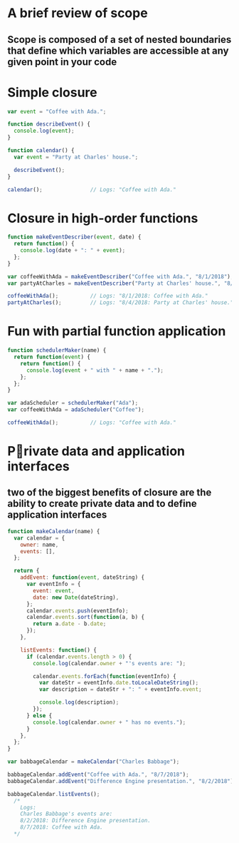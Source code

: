 # A brief review of scope

## Scope is composed of a set of nested boundaries that define which variables are accessible at any given point in your code

# Simple closure

```javascript
var event = "Coffee with Ada.";

function describeEvent() {
  console.log(event);
}

function calendar() {
  var event = "Party at Charles' house.";

  describeEvent();
}

calendar();               // Logs: "Coffee with Ada."

```

# Closure in high-order functions

```javascript
function makeEventDescriber(event, date) {
  return function() {
    console.log(date + ": " + event);
  };
}

var coffeeWithAda = makeEventDescriber("Coffee with Ada.", "8/1/2018");
var partyAtCharles = makeEventDescriber("Party at Charles' house.", "8/4/2018");

coffeeWithAda();          // Logs: "8/1/2018: Coffee with Ada."
partyAtCharles();         // Logs: "8/4/2018: Party at Charles' house."
```

# Fun with partial function application

```javascript
function schedulerMaker(name) {
  return function(event) {
    return function() {
      console.log(event + " with " + name + ".");
    };
  };
}

var adaScheduler = schedulerMaker("Ada");
var coffeeWithAda = adaScheduler("Coffee");

coffeeWithAda();          // Logs: "Coffee with Ada."
```

# Private data and application interfaces

## two of the biggest benefits of closure are the ability to create private data and to define application interfaces

```javascript
function makeCalendar(name) {
  var calendar = {
    owner: name,
    events: [],
  };

  return {
    addEvent: function(event, dateString) {
      var eventInfo = {
        event: event,
        date: new Date(dateString),
      };
      calendar.events.push(eventInfo);
      calendar.events.sort(function(a, b) {
        return a.date - b.date;
      });
    },

    listEvents: function() {
      if (calendar.events.length > 0) {
        console.log(calendar.owner + "'s events are: ");

        calendar.events.forEach(function(eventInfo) {
          var dateStr = eventInfo.date.toLocaleDateString();
          var description = dateStr + ": " + eventInfo.event;

          console.log(description);
        });
      } else {
        console.log(calendar.owner + " has no events.");
      }
    },
  };
}

var babbageCalendar = makeCalendar("Charles Babbage");

babbageCalendar.addEvent("Coffee with Ada.", "8/7/2018");
babbageCalendar.addEvent("Difference Engine presentation.", "8/2/2018");

babbageCalendar.listEvents();
  /*
    Logs:
    Charles Babbage's events are:
    8/2/2018: Difference Engine presentation.
    8/7/2018: Coffee with Ada.
  */
  ```
